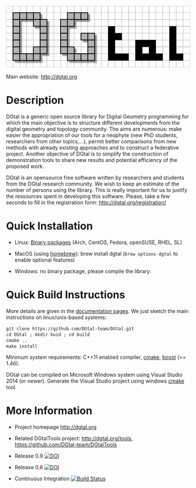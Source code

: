 ![DGtal logo](doc/images/logoDGtal-small.png)

Main website: http://dgtal.org

Description
===========

DGtal is a generic open source library for Digital Geometry
programming for which the main objective is to structure different
developments from the digital geometry and topology community. The
aims are numerous: make easier the appropriation of our tools for a
neophyte (new PhD students, researchers from other topics,...), permit
better comparisons from new methods with already existing approaches
and to construct a federative project. Another objective of DGtal is
to simplify the construction of demonstration tools to share new
results and potential efficiency of the proposed work.

DGtal is an opensource free software written by researchers and students from the
DGtal research community. We wish to keep an estimate of the number of persons
using the library. This is really important for us to justify the ressources spent
in developing this software. Please, take a few seconds to fill in the registration
form: http://dgtal.org/registration/

Quick Installation
==================

* Linux: [Binary packages](https://software.opensuse.org/download.html?project=home%3Acopyme%3ADGtal&package=DGtal) (Arch, CentOS, Fedora, openSUSE, RHEL, SL)
* MacOS (using [homebrew](http://brew.sh)):
        brew install dgtal
(```brew options dgtal``` to enable optional features)

* Windows: no binary package, please compile the library.

Quick Build Instructions
========================

More details are given in the [documentation pages](http://dgtal.org/download/). We just sketch the main instructions on linux/unix-based systems:

    git clone https://github.com/DGtal-team/DGtal.git
    cd DGtal ; mkdir buid ; cd build
    cmake ..
    make install

Minimum system requirements: C++11 enabled compiler, [cmake](http://cmake.org), [boost](http://boost.org) (>= 1.46).

DGtal can be compiled on Microsoft Windows system using Visual Studio 2014 (or newer). Generate the Visual Studio project using windows [cmake](http://cmake.org) tool.

More Information
================

* Project homepage http://dgtal.org

* Related DGtalTools project: http://dgtal.org/tools, https://github.com/DGtal-team/DGtalTools

* Release 0.9 [![DOI](https://zenodo.org/badge/3793/DGtal-team/DGtal.svg)](https://zenodo.org/badge/latestdoi/3793/DGtal-team/DGtal)
* Release 0.8 [![DOI](https://zenodo.org/badge/doi/10.5281/zenodo.11586.png)](http://dx.doi.org/10.5281/zenodo.11586)
* Continuous Integration [![Build Status](https://travis-ci.org/DGtal-team/DGtal.svg?branch=master)](https://travis-ci.org/DGtal-team/DGtal)
